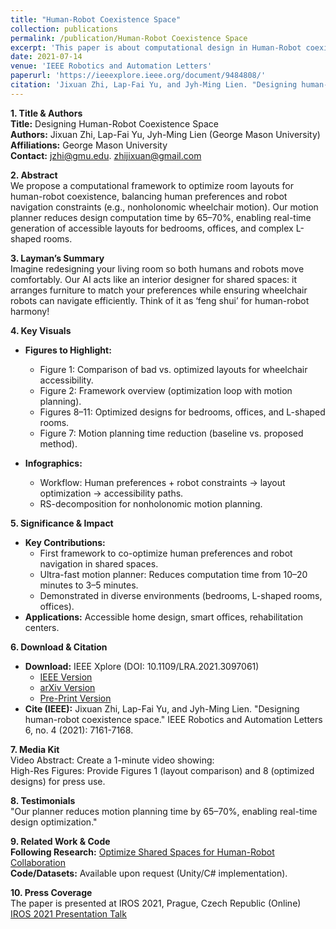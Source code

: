 ```yaml
---
title: "Human-Robot Coexistence Space"
collection: publications
permalink: /publication/Human-Robot Coexistence Space
excerpt: 'This paper is about computational design in Human-Robot coexistence space.'
date: 2021-07-14
venue: 'IEEE Robotics and Automation Letters'
paperurl: 'https://ieeexplore.ieee.org/document/9484808/'
citation: 'Jixuan Zhi, Lap-Fai Yu, and Jyh-Ming Lien. "Designing human-robot coexistence space." IEEE Robotics and Automation Letters 6, no. 4 (2021): 7161-7168.'
---
```



**1. Title & Authors**  
**Title:** Designing Human-Robot Coexistence Space  
**Authors:** Jixuan Zhi, Lap-Fai Yu, Jyh-Ming Lien (George Mason University)  
**Affiliations:** George Mason University  
**Contact:** jzhi@gmu.edu. zhijixuan@gmail.com

**2. Abstract**  
We propose a computational framework to optimize room layouts for human-robot coexistence, balancing human preferences and robot navigation constraints (e.g., nonholonomic wheelchair motion). Our motion planner reduces design computation time by 65–70%, enabling real-time generation of accessible layouts for bedrooms, offices, and complex L-shaped rooms.

**3. Layman’s Summary**  
Imagine redesigning your living room so both humans and robots move comfortably. Our AI acts like an interior designer for shared spaces: it arranges furniture to match your preferences while ensuring wheelchair robots can navigate efficiently. Think of it as ‘feng shui’ for human-robot harmony!

**4. Key Visuals**  
+ **Figures to Highlight:**  
  + Figure 1: Comparison of bad vs. optimized layouts for wheelchair accessibility.
  + Figure 2: Framework overview (optimization loop with motion planning).
  + Figures 8–11: Optimized designs for bedrooms, offices, and L-shaped rooms.
  + Figure 7: Motion planning time reduction (baseline vs. proposed method).

+ **Infographics:**  
  + Workflow: Human preferences + robot constraints → layout optimization → accessibility paths.  
  + RS-decomposition for nonholonomic motion planning.

**5. Significance & Impact**  
+ **Key Contributions:**
  + First framework to co-optimize human preferences and robot navigation in shared spaces.
  + Ultra-fast motion planner: Reduces computation time from 10–20 minutes to 3–5 minutes.
  + Demonstrated in diverse environments (bedrooms, L-shaped rooms, offices).
+ **Applications:** Accessible home design, smart offices, rehabilitation centers.

**6. Download & Citation**  
+ **Download:** IEEE Xplore (DOI: 10.1109/LRA.2021.3097061)
  - [IEEE Version](https://ieeexplore.ieee.org/document/9484808)
  - [arXiv Version](https://arxiv.org/abs/2303.11425)
  - [Pre-Print Version](../files/Pre-HRS.pdf)
+ **Cite (IEEE):** Jixuan Zhi, Lap-Fai Yu, and Jyh-Ming Lien. "Designing human-robot coexistence space." IEEE Robotics and Automation Letters 6, no. 4 (2021): 7161-7168.  

**7. Media Kit**  
Video Abstract: Create a 1-minute video showing:  
High-Res Figures: Provide Figures 1 (layout comparison) and 8 (optimized designs) for press use.

**8. Testimonials**   
"Our planner reduces motion planning time by 65–70%, enabling real-time design optimization."

**9. Related Work & Code**  
**Following Research:** [Optimize Shared Spaces for Human-Robot Collaboration](https://jixuanzhi.github.io/publication/KitchenDesign)  
**Code/Datasets:**  Available upon request (Unity/C# implementation).  

**10. Press Coverage**  
The paper is presented at IROS 2021, Prague, Czech Republic (Online)  
[IROS 2021 Presentation Talk](https://jixuanzhi.github.io/talks/HR)


